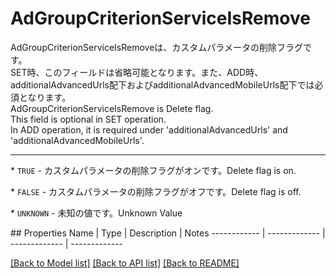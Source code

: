 # AdGroupCriterionServiceIsRemove

<div lang=\"ja\">AdGroupCriterionServiceIsRemoveは、カスタムパラメータの削除フラグです。<br> SET時、このフィールドは省略可能となります。また、ADD時、additionalAdvancedUrls配下およびadditionalAdvancedMobileUrls配下では必須となります。</div> <div lang=\"en\">AdGroupCriterionServiceIsRemove is Delete flag.<br> This field is optional in SET operation.<br> In ADD operation, it is required under 'additionalAdvancedUrls' and 'additionalAdvancedMobileUrls'.</div> <hr> <p>* <code>TRUE</code> - <span lang=\"ja\">カスタムパラメータの削除フラグがオンです。</span><span lang=\"en\">Delete flag is on.</span></p> <p>* <code>FALSE</code> - <span lang=\"ja\">カスタムパラメータの削除フラグがオフです。</span><span lang=\"en\">Delete flag is off.</span></p> <p>* <code>UNKNOWN</code> - <span lang=\"ja\">未知の値です。</span><span lang=\"en\">Unknown Value</span></p> 
## Properties
Name | Type | Description | Notes
------------ | ------------- | ------------- | -------------

[[Back to Model list]](../README.md#documentation-for-models) [[Back to API list]](../README.md#documentation-for-api-endpoints) [[Back to README]](../README.md)


